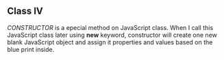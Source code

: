 ## Class IV

*CONSTRUCTOR* is a epecial method on JavaScript class. When I call this JavaScript class later using **new** keyword, constructor will create one new blank JavaScript object and assign it properties and values based on the blue print inside.